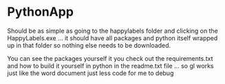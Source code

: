 # PythonApp
Should be as simple as going to the happylabels folder and clicking on the HappyLabels.exe ... 
it should have all packages and python itself wrapped up in that folder so nothing else needs to be downloaded.

You can see the packages yourself it you check out the requirements.txt and how to build it yourself in python in the readme.txt file ... so gl 
works just like the word document just less code for me to debug
